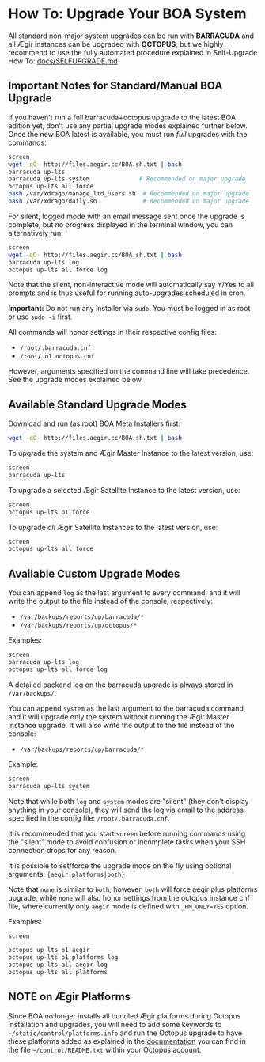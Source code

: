 # How To: Upgrade Your BOA System

All standard non-major system upgrades can be run with **BARRACUDA** and all Ægir instances can be upgraded with **OCTOPUS**, but we highly recommend to use the fully automated procedure explained in Self-Upgrade How To: [docs/SELFUPGRADE.md](https://github.com/omega8cc/boa/tree/5.x-dev/docs/SELFUPGRADE.md)

## Important Notes for Standard/Manual BOA Upgrade

If you haven't run a full barracuda+octopus upgrade to the latest BOA edition yet, don't use any partial upgrade modes explained further below. Once the new BOA latest is available, you must run *full* upgrades with the commands:

```sh
screen
wget -qO- http://files.aegir.cc/BOA.sh.txt | bash
barracuda up-lts
barracuda up-lts system              # Recommended on major upgrade
octopus up-lts all force
bash /var/xdrago/manage_ltd_users.sh  # Recommended on major upgrade
bash /var/xdrago/daily.sh             # Recommended on major upgrade
```

For silent, logged mode with an email message sent once the upgrade is complete, but no progress displayed in the terminal window, you can alternatively run:

```sh
screen
wget -qO- http://files.aegir.cc/BOA.sh.txt | bash
barracuda up-lts log
octopus up-lts all force log
```

Note that the silent, non-interactive mode will automatically say Y/Yes to all prompts and is thus useful for running auto-upgrades scheduled in cron.

**Important:** Do not run any installer via `sudo`. You must be logged in as root or use `sudo -i` first.

All commands will honor settings in their respective config files:

- `/root/.barracuda.cnf`
- `/root/.o1.octopus.cnf`

However, arguments specified on the command line will take precedence. See the upgrade modes explained below.

## Available Standard Upgrade Modes

Download and run (as root) BOA Meta Installers first:

```sh
wget -qO- http://files.aegir.cc/BOA.sh.txt | bash
```

To upgrade the system and Ægir Master Instance to the latest version, use:

```sh
screen
barracuda up-lts
```

To upgrade a selected Ægir Satellite Instance to the latest version, use:

```sh
screen
octopus up-lts o1 force
```

To upgrade *all* Ægir Satellite Instances to the latest version, use:

```sh
screen
octopus up-lts all force
```

## Available Custom Upgrade Modes

You can append `log` as the last argument to every command, and it will write the output to the file instead of the console, respectively:

- `/var/backups/reports/up/barracuda/*`
- `/var/backups/reports/up/octopus/*`

Examples:

```sh
screen
barracuda up-lts log
octopus up-lts all force log
```

A detailed backend log on the barracuda upgrade is always stored in `/var/backups/`.

You can append `system` as the last argument to the barracuda command, and it will upgrade only the system without running the Ægir Master Instance upgrade. It will also write the output to the file instead of the console:

- `/var/backups/reports/up/barracuda/*`

Example:

```sh
screen
barracuda up-lts system
```

Note that while both `log` and `system` modes are "silent" (they don't display anything in your console), they will send the log via email to the address specified in the config file: `/root/.barracuda.cnf`.

It is recommended that you start `screen` before running commands using the "silent" mode to avoid confusion or incomplete tasks when your SSH connection drops for any reason.

It is possible to set/force the upgrade mode on the fly using optional arguments: `{aegir|platforms|both}`

Note that `none` is similar to `both`; however, `both` will force aegir plus platforms upgrade, while `none` will also honor settings from the octopus instance cnf file, where currently only `aegir` mode is defined with `_HM_ONLY=YES` option.

Examples:

```sh
screen

octopus up-lts o1 aegir
octopus up-lts o1 platforms log
octopus up-lts all aegir log
octopus up-lts all platforms
```

## NOTE on Ægir Platforms

Since BOA no longer installs all bundled Ægir platforms during Octopus installation and upgrades, you will need to add some keywords to `~/static/control/platforms.info` and run the Octopus upgrade to have these platforms added as explained in the [documentation](https://github.com/omega8cc/boa/tree/5.x-dev/docs) you can find in the file `~/control/README.txt` within your Octopus account.

